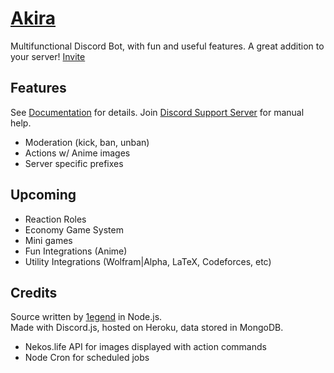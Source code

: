 # [Akira](https://1e9end.github.io/Akira)
Multifunctional Discord Bot, with fun and useful features. A great addition to your server! [Invite](https://discord.com/oauth2/authorize?client_id=798018191066136646&scope=bot&permissions=470281286)

## Features
See [Documentation](https://github.com/1e9end/Akira/blob/main/commands.md) for details. Join [Discord Support Server](discord.gg/DAaRAHWw9W) for manual help.
- Moderation (kick, ban, unban)
- Actions w/ Anime images
- Server specific prefixes

## Upcoming
- Reaction Roles
- Economy Game System
- Mini games
- Fun Integrations (Anime)
- Utility Integrations (Wolfram|Alpha, LaTeX, Codeforces, etc)

## Credits
Source written by [1egend](1e9end.github.io) in Node.js.<br>
Made with Discord.js, hosted on Heroku, data stored in MongoDB.
- Nekos.life API for images displayed with action commands
- Node Cron for scheduled jobs
